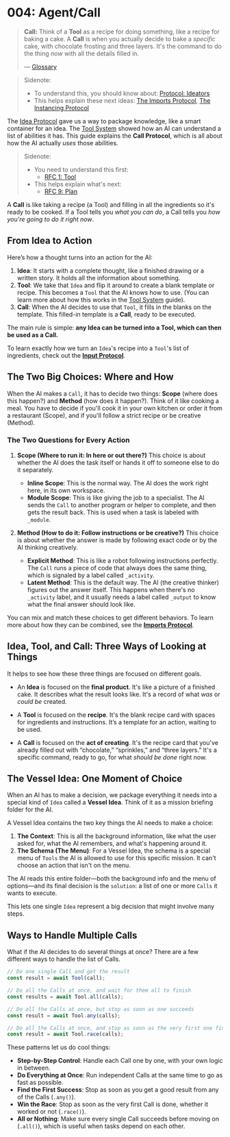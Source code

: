 # 004: Agent/Call

> **Call:** Think of a **Tool** as a recipe for doing something, like a recipe for baking a cake. A **Call** is when you actually decide to bake a *specific* cake, with chocolate frosting and three layers. It's the command to do the thing *now* with all the details filled in.
>
> — [Glossary](./000_glossary.md)

> Sidenote:
>
> - To understand this, you should know about: [Protocol: Ideators](./103_concept_ideator.md)
> - This helps explain these next ideas: [The Imports Protocol](./006_agent_imports.md), [The Instancing Protocol](./008_agent_instancing.md)

The [Idea Protocol](./101_concept_idea.md) gave us a way to package knowledge, like a smart container for an idea. The [Tool System](./002_agent_tool.md) showed how an AI can understand a list of abilities it has. This guide explains the **Call Protocol**, which is all about how the AI actually *uses* those abilities.

> Sidenote:
>
> - You need to understand this first:
>   - [RFC 1: Tool](/)
> - This helps explain what's next:
>   - [RFC 9: Plan](/)

A **Call** is like taking a recipe (a Tool) and filling in all the ingredients so it's ready to be cooked. If a Tool tells you *what you can do*, a Call tells you *how you're going to do it right now*.

## From Idea to Action

Here’s how a thought turns into an action for the AI:

1.  **Idea**: It starts with a complete thought, like a finished drawing or a written story. It holds all the information about something.
2.  **Tool**: We take that `Idea` and flip it around to create a blank template or recipe. This becomes a `Tool` that the AI knows how to use. (You can learn more about how this works in the [Tool System](./002_agent_tool.md) guide).
3.  **Call**: When the AI decides to use that `Tool`, it fills in the blanks on the template. This filled-in template is a **Call**, ready to be executed.

The main rule is simple: **any Idea can be turned into a Tool, which can then be used as a Call.**

To learn exactly how we turn an `Idea`'s recipe into a `Tool`'s list of ingredients, check out the **[Input Protocol](./007_agent_input.md)**.

## The Two Big Choices: Where and How

When the AI makes a `Call`, it has to decide two things: **Scope** (where does this happen?) and **Method** (how does it happen?). Think of it like cooking a meal. You have to decide if you'll cook it in your own kitchen or order it from a restaurant (Scope), and if you'll follow a strict recipe or be creative (Method).

### The Two Questions for Every Action

1.  **Scope (Where to run it: In here or out there?)**
    This choice is about whether the AI does the task itself or hands it off to someone else to do it separately.
    - **Inline Scope**: This is the normal way. The AI does the work right here, in its own workspace.
    - **Module Scope**: This is like giving the job to a specialist. The AI sends the `Call` to another program or helper to complete, and then gets the result back. This is used when a task is labeled with `_module`.

2.  **Method (How to do it: Follow instructions or be creative?)**
    This choice is about whether the answer is made by following exact code or by the AI thinking creatively.
    - **Explicit Method**: This is like a robot following instructions perfectly. The `Call` runs a piece of code that always does the same thing, which is signaled by a label called `_activity`.
    - **Latent Method**: This is the default way. The AI (the creative thinker) figures out the answer itself. This happens when there's no `_activity` label, and it usually needs a label called `_output` to know what the final answer should look like.

You can mix and match these choices to get different behaviors. To learn more about how they can be combined, see the **[Imports Protocol](./008_agent_imports.md)**.

## Idea, Tool, and Call: Three Ways of Looking at Things

It helps to see how these three things are focused on different goals.

- An **Idea** is focused on the **final product**. It's like a picture of a finished cake. It describes what the result looks like. It's a record of what *was* or *could be* created.

- A **Tool** is focused on the **recipe**. It's the blank recipe card with spaces for ingredients and instructions. It’s a template for an action, waiting to be used.

- A **Call** is focused on the **act of creating**. It's the recipe card that you've already filled out with “chocolate,” “sprinkles,” and “three layers.” It's a specific command, ready to go, for what *should be done* right now.

## The Vessel Idea: One Moment of Choice

When an AI has to make a decision, we package everything it needs into a special kind of `Idea` called a **Vessel Idea**. Think of it as a mission briefing folder for the AI.

A Vessel Idea contains the two key things the AI needs to make a choice:

1.  **The Context**: This is all the background information, like what the user asked for, what the AI remembers, and what's happening around it.
2.  **The Schema (The Menu)**: For a Vessel Idea, the schema is a special menu of `Tools` the AI is allowed to use for this specific mission. It can't choose an action that isn't on the menu.

The AI reads this entire folder—both the background info and the menu of options—and its final decision is the `solution`: a list of one or more `Calls` it wants to execute.

This lets one single `Idea` represent a big decision that might involve many steps.

## Ways to Handle Multiple Calls

What if the AI decides to do several things at once? There are a few different ways to handle the list of Calls.

```typescript
// Do one single Call and get the result
const result = await Tool(call);

// Do all the Calls at once, and wait for them all to finish
const results = await Tool.all(calls);

// Do all the Calls at once, but stop as soon as one succeeds
const result = await Tool.any(calls);

// Do all the Calls at once, and stop as soon as the very first one finishes (even if it failed)
const result = await Tool.race(calls);
```

These patterns let us do cool things:

- **Step-by-Step Control**: Handle each Call one by one, with your own logic in between.
- **Do Everything at Once**: Run independent Calls at the same time to go as fast as possible.
- **Find the First Success**: Stop as soon as you get a good result from any of the Calls (`.any()`).
- **Win the Race**: Stop as soon as the very first Call is done, whether it worked or not (`.race()`).
- **All or Nothing**: Make sure every single Call succeeds before moving on (`.all()`), which is useful when tasks depend on each other.